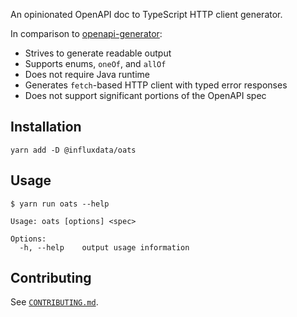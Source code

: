 An opinionated OpenAPI doc to TypeScript HTTP client generator.

In comparison to [openapi-generator](https://github.com/OpenAPITools/openapi-generator):

- Strives to generate readable output
- Supports enums, `oneOf`, and `allOf`
- Does not require Java runtime
- Generates `fetch`-based HTTP client with typed error responses 
- Does not support significant portions of the OpenAPI spec


## Installation

```
yarn add -D @influxdata/oats
```

## Usage

```
$ yarn run oats --help
```

```
Usage: oats [options] <spec>

Options:
  -h, --help    output usage information
```

## Contributing

See [`CONTRIBUTING.md`](./CONTRIBUTING.md).

